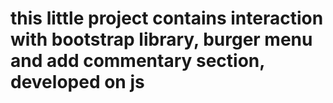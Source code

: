 # this little project contains interaction with bootstrap library, burger menu and add commentary section, developed on js

